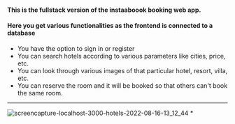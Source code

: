 #### This is the fullstack version of the instaaboook booking web app.
#### Here you get various functionalities as the frontend is connected to a database
* You have the option to sign in or register
* You can search hotels according to various parameters like cities, price, etc.
* You can look through various images of that particular hotel, resort, villa, etc.
* You can reserve the room and it will be booked so that others can't book the same room.
- - - -
![screencapture-localhost-3000-hotels-2022-08-16-13_12_44](https://user-images.githubusercontent.com/70688937/184828642-180eecb2-9e36-4559-a9b3-693980919299.png)
*
